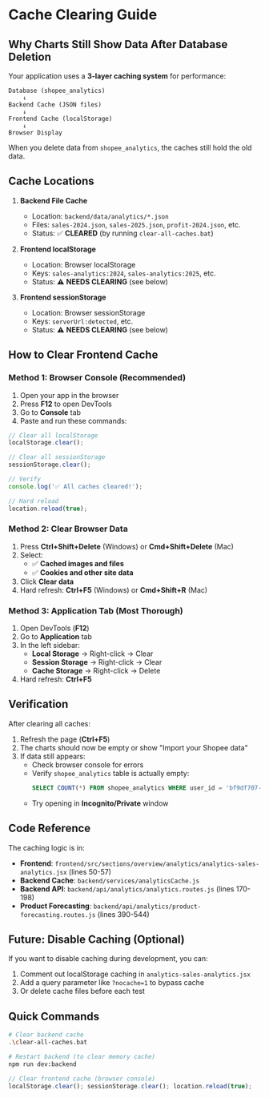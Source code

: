 # Cache Clearing Guide

## Why Charts Still Show Data After Database Deletion

Your application uses a **3-layer caching system** for performance:

```
Database (shopee_analytics) 
    ↓
Backend Cache (JSON files)
    ↓
Frontend Cache (localStorage)
    ↓
Browser Display
```

When you delete data from `shopee_analytics`, the caches still hold the old data.

## Cache Locations

1. **Backend File Cache**
   - Location: `backend/data/analytics/*.json`
   - Files: `sales-2024.json`, `sales-2025.json`, `profit-2024.json`, etc.
   - Status: ✅ **CLEARED** (by running `clear-all-caches.bat`)

2. **Frontend localStorage**
   - Location: Browser localStorage
   - Keys: `sales-analytics:2024`, `sales-analytics:2025`, etc.
   - Status: ⚠️ **NEEDS CLEARING** (see below)

3. **Frontend sessionStorage**
   - Location: Browser sessionStorage
   - Keys: `serverUrl:detected`, etc.
   - Status: ⚠️ **NEEDS CLEARING** (see below)

## How to Clear Frontend Cache

### Method 1: Browser Console (Recommended)

1. Open your app in the browser
2. Press **F12** to open DevTools
3. Go to **Console** tab
4. Paste and run these commands:

```javascript
// Clear all localStorage
localStorage.clear();

// Clear all sessionStorage
sessionStorage.clear();

// Verify
console.log('✅ All caches cleared!');

// Hard reload
location.reload(true);
```

### Method 2: Clear Browser Data

1. Press **Ctrl+Shift+Delete** (Windows) or **Cmd+Shift+Delete** (Mac)
2. Select:
   - ✅ **Cached images and files**
   - ✅ **Cookies and other site data**
3. Click **Clear data**
4. Hard refresh: **Ctrl+F5** (Windows) or **Cmd+Shift+R** (Mac)

### Method 3: Application Tab (Most Thorough)

1. Open DevTools (**F12**)
2. Go to **Application** tab
3. In the left sidebar:
   - **Local Storage** → Right-click → Clear
   - **Session Storage** → Right-click → Clear
   - **Cache Storage** → Right-click → Delete
4. Hard refresh: **Ctrl+F5**

## Verification

After clearing all caches:

1. Refresh the page (**Ctrl+F5**)
2. The charts should now be empty or show "Import your Shopee data"
3. If data still appears:
   - Check browser console for errors
   - Verify `shopee_analytics` table is actually empty:
     ```sql
     SELECT COUNT(*) FROM shopee_analytics WHERE user_id = 'bf9df707-b8dc-4351-ae67-95c2c5b6e01c';
     ```
   - Try opening in **Incognito/Private** window

## Code Reference

The caching logic is in:

- **Frontend**: `frontend/src/sections/overview/analytics/analytics-sales-analytics.jsx` (lines 50-57)
- **Backend Cache**: `backend/services/analyticsCache.js`
- **Backend API**: `backend/api/analytics/analytics.routes.js` (lines 170-198)
- **Product Forecasting**: `backend/api/analytics/product-forecasting.routes.js` (lines 390-544)

## Future: Disable Caching (Optional)

If you want to disable caching during development, you can:

1. Comment out localStorage caching in `analytics-sales-analytics.jsx`
2. Add a query parameter like `?nocache=1` to bypass cache
3. Or delete cache files before each test

## Quick Commands

```bash
# Clear backend cache
.\clear-all-caches.bat

# Restart backend (to clear memory cache)
npm run dev:backend
```

```javascript
// Clear frontend cache (browser console)
localStorage.clear(); sessionStorage.clear(); location.reload(true);
```

